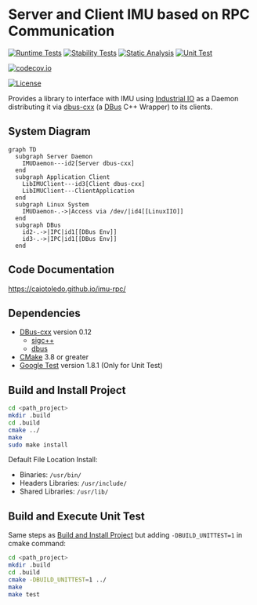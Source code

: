 # Server and Client IMU based on RPC Communication

[![Runtime Tests](https://github.com/caiotoledo/imu-rpc/workflows/Runtime%20Tests/badge.svg)](https://github.com/caiotoledo/imu-rpc/actions)
[![Stability Tests](https://github.com/caiotoledo/imu-rpc/workflows/Stability%20Tests/badge.svg)](https://github.com/caiotoledo/imu-rpc/actions)
[![Static Analysis](https://github.com/caiotoledo/imu-rpc/workflows/Static%20Analysis/badge.svg)](https://github.com/caiotoledo/imu-rpc/actions)
[![Unit Test](https://github.com/caiotoledo/imu-rpc/workflows/Unittesting/badge.svg)](https://github.com/caiotoledo/imu-rpc/actions)

[![codecov.io](https://codecov.io/github/caiotoledo/imu-rpc/coverage.svg?branch=master)](https://codecov.io/github/caiotoledo/imu-rpc?branch=master)

[![License](https://img.shields.io/badge/license-MIT_License-blue.svg?style=flat)](LICENSE.md)

Provides a library to interface with IMU using [Industrial IO](https://www.kernel.org/doc/html/v4.14/driver-api/iio/index.html) as a Daemon distributing it via [dbus-cxx](https://dbus-cxx.github.io/) (a [DBus](https://www.freedesktop.org/wiki/Software/dbus/) C++ Wrapper) to its clients.

## System Diagram

```mermaid
graph TD
  subgraph Server Daemon
    IMUDaemon---id2[Server dbus-cxx]
  end
  subgraph Application Client
    LibIMUClient---id3[Client dbus-cxx]
    LibIMUClient---ClientApplication
  end
  subgraph Linux System
    IMUDaemon-.->|Access via /dev/|id4[[LinuxIIO]]
  end
  subgraph DBus
    id2-.->|IPC|id1[[DBus Env]]
    id3-.->|IPC|id1[[DBus Env]]
  end
```

## Code Documentation
https://caiotoledo.github.io/imu-rpc/

## Dependencies

- [DBus-cxx](https://dbus-cxx.github.io/) version 0.12
  - [sigc++](https://github.com/libsigcplusplus/libsigcplusplus)
  - [dbus](https://www.freedesktop.org/wiki/Software/dbus/)
- [CMake](https://cmake.org/) 3.8 or greater
- [Google Test](https://github.com/google/googletest) version 1.8.1 (Only for Unit Test)

## Build and Install Project

```bash
cd <path_project>
mkdir .build
cd .build
cmake ../
make
sudo make install
```

Default File Location Install:
- Binaries: `/usr/bin/`
- Headers Libraries: `/usr/include/`
- Shared Libraries: `/usr/lib/`

## Build and Execute Unit Test

Same steps as [Build and Install Project](#Build-and-Install-Project) but adding `-DBUILD_UNITTEST=1` in cmake command:

```bash
cd <path_project>
mkdir .build
cd .build
cmake -DBUILD_UNITTEST=1 ../
make
make test
```
